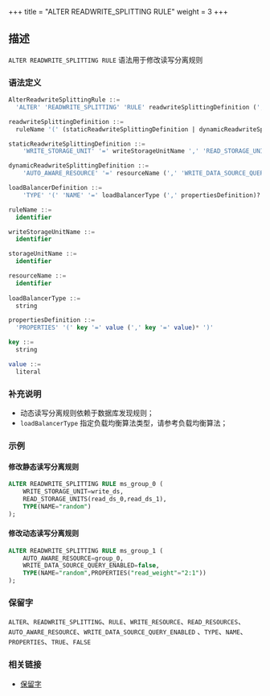 +++
title = "ALTER READWRITE_SPLITTING RULE"
weight = 3
+++

## 描述

`ALTER READWRITE_SPLITTING RULE` 语法用于修改读写分离规则

### 语法定义

```sql
AlterReadwriteSplittingRule ::=
  'ALTER' 'READWRITE_SPLITTING' 'RULE' readwriteSplittingDefinition (',' readwriteSplittingDefinition)*

readwriteSplittingDefinition ::=
  ruleName '(' (staticReadwriteSplittingDefinition | dynamicReadwriteSplittingDefinition) (',' loadBalancerDefinition)? ')'

staticReadwriteSplittingDefinition ::=
    'WRITE_STORAGE_UNIT' '=' writeStorageUnitName ',' 'READ_STORAGE_UNITS' '(' storageUnitName (',' storageUnitName)* ')'

dynamicReadwriteSplittingDefinition ::=
    'AUTO_AWARE_RESOURCE' '=' resourceName (',' 'WRITE_DATA_SOURCE_QUERY_ENABLED' '=' ('TRUE' | 'FALSE'))?

loadBalancerDefinition ::=
    'TYPE' '(' 'NAME' '=' loadBalancerType (',' propertiesDefinition)? ')'

ruleName ::=
  identifier

writeStorageUnitName ::=
  identifier

storageUnitName ::=
  identifier

resourceName ::=
  identifier
    
loadBalancerType ::=
  string

propertiesDefinition ::=
  'PROPERTIES' '(' key '=' value (',' key '=' value)* ')'

key ::=
  string

value ::=
  literal
```

### 补充说明

- 动态读写分离规则依赖于数据库发现规则；
- `loadBalancerType` 指定负载均衡算法类型，请参考负载均衡算法；

### 示例

#### 修改静态读写分离规则

```sql
ALTER READWRITE_SPLITTING RULE ms_group_0 (
    WRITE_STORAGE_UNIT=write_ds,
    READ_STORAGE_UNITS(read_ds_0,read_ds_1),
    TYPE(NAME="random")
);
```

#### 修改动态读写分离规则

```sql
ALTER READWRITE_SPLITTING RULE ms_group_1 (
    AUTO_AWARE_RESOURCE=group_0,
    WRITE_DATA_SOURCE_QUERY_ENABLED=false,
    TYPE(NAME="random",PROPERTIES("read_weight"="2:1"))
);
```

### 保留字

`ALTER`、`READWRITE_SPLITTING`、`RULE`、`WRITE_RESOURCE`、`READ_RESOURCES`、`AUTO_AWARE_RESOURCE`、`WRITE_DATA_SOURCE_QUERY_ENABLED`
、`TYPE`、`NAME`、`PROPERTIES`、`TRUE`、`FALSE`

### 相关链接

- [保留字](/cn/reference/distsql/syntax/reserved-word/)
